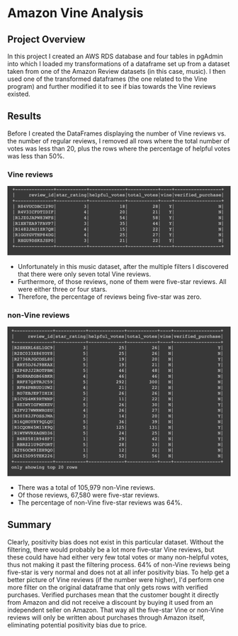 # Amazon Vine Analysis

## Project Overview
In this project I created an AWS RDS database and four tables in pgAdmin into which I loaded my transformations of a dataframe set up from a dataset taken from one of the Amazon Review datasets (in this case, music).  I then used one of the transformed dataframes (the one related to the Vine program) and further modified it to see if bias towards the Vine reviews existed.

## Results
Before I created the DataFrames displaying the number of Vine reviews vs. the number of regular reviews, I removed all rows where the total number of votes was less than 20, plus the rows where the percentage of helpful votes was less than 50%.

### Vine reviews

![Vine reviews](https://github.com/MaxV6ft4/Amazon_Vine_Analysis/blob/main/Screenshots/Vine_reviews.png)

- Unfortunately in this music dataset, after the multiple filters I discovered that there were only seven total Vine reviews.
- Furthermore, of those reviews, none of them were five-star reviews.  All were either three or four stars.
- Therefore, the percentage of reviews being five-star was zero.

### non-Vine reviews

![non-Vine reviews](https://github.com/MaxV6ft4/Amazon_Vine_Analysis/blob/main/Screenshots/other_reviews.png)

- There was a total of 105,979 non-Vine reviews.
- Of those reviews, 67,580 were five-star reviews.
- The percentage of non-Vine five-star reviews was 64%.

## Summary
Clearly, positivity bias does not exist in this particular dataset.  Without the filtering, there would probably be a lot more five-star Vine reviews, but these could have had either very few total votes or many non-helpful votes, thus not making it past the filtering process.  64% of non-Vine reviews being five-star is very normal and does not at all infer positivity bias.   To help get a better picture of Vine reviews (if the number were higher), I'd perform one more filter on the original dataframe that only gets rows with verified purchases.  Verified purchases mean that the customer bought it directly from Amazon and did not receive a discount by buying it used from an independent seller on Amazon.  That way all the five-star Vine or non-Vine reviews will only be written about purchases through Amazon itself, eliminating potential positivity bias due to price.
